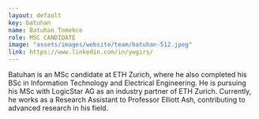 ```yaml
---
layout: default
key: batuhan
name: Batuhan Tomekce
role: MSC CANDIDATE
image: "assets/images/website/team/batuhan-512.jpeg"
link: https://www.linkedin.com/in/ywgirs/
---
```


Batuhan is an MSc candidate at ETH Zurich, where he also completed his BSc in Information Technology and Electrical Engineering. He is pursuing his MSc with LogicStar AG as an industry partner of ETH Zurich. Currently, he works as a Research Assistant to Professor Elliott Ash, contributing to advanced research in his field.
